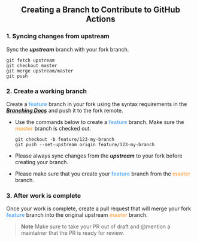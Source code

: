 <h2 style="border:0;font-weight:bold" align="center">Creating a Branch to Contribute to GitHub Actions</h2>

### **1. Syncing changes from upstream**

Sync the _**upstream**_ branch with your fork branch.
```cli
git fetch upstream
git checkout master
git merge upstream/master
git push
```

### **2. Create a working branch**

Create a <span style="color: #66B2FF;font-weight:bold">feature</span> branch in your fork using the syntax requirements in the _**[Branching Docs](https://github.com/KinsonDigital/.github/blob/master/docs/BranchingFeatureToMaster.md)**_ and push it to the fork remote. 
   - Use the commands below to create a <span style="color: #66B2FF;font-weight:bold">feature</span> branch. Make sure the <span style="color: #FFB366;font-weight:bold">master</span> branch is checked out.
        ```cli
        git checkout -b feature/123-my-branch
        git push --set-upstream origin feature/123-my-branch
        ```

- Please always sync changes from the _**upstream**_ to your fork before creating your branch.
- Please make sure that you create your <span style="color: #66B2FF;font-weight:bold">feature</span> branch from the <span style="color: #FFB366;font-weight:bold">master</span> branch.

### **3. After work is complete**

Once your work is complete, create a pull request that will merge your fork <span style="color: #66B2FF;font-weight:bold">feature</span> branch into the original upstream <span style="color: #FFB366;font-weight:bold">master</span> branch.
> **Note** Make sure to take your PR out of draft and @mention a maintainer that the PR is ready for review.
